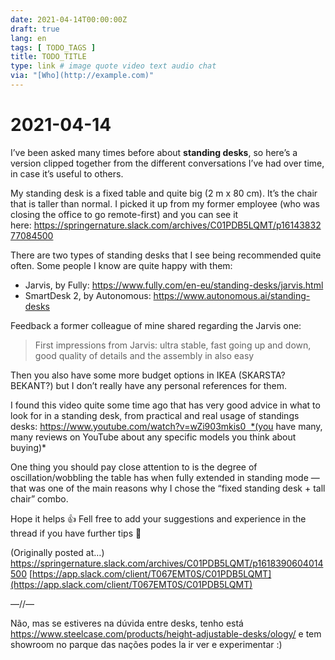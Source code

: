 ```yaml
---
date: 2021-04-14T00:00:00Z
draft: true
lang: en
tags: [ TODO_TAGS ]
title: TODO_TITLE
type: link # image quote video text audio chat
via: "[Who](http://example.com)"
---
```



# 2021-04-14

I’ve been asked many times before about **standing desks**, so here’s a version clipped together from the different conversations I’ve had over time, in case it’s useful to others.

My standing desk is a fixed table and quite big (2 m x 80 cm). It’s the chair that is taller than normal. I picked it up from my former employee (who was closing the office to go remote-first) and you can see it here: https://springernature.slack.com/archives/C01PDB5LQMT/p1614383277084500

There are two types of standing desks that I see being recommended quite often. Some people I know are quite happy with them:

* Jarvis, by Fully: https://www.fully.com/en-eu/standing-desks/jarvis.html
* SmartDesk 2, by Autonomous: https://www.autonomous.ai/standing-desks

Feedback a former colleague of mine shared regarding the Jarvis one:

> First impressions from Jarvis: ultra stable, fast going up and down, good quality of details and the assembly in also easy

Then you also have some more budget options in IKEA (SKARSTA? BEKANT?) but I don’t really have any personal references for them.

I found this video quite some time ago that has very good advice in what to look for in a standing desk, from practical and real usage of standings desks: https://www.youtube.com/watch?v=wZi903mkis0  *(you have many, many reviews on YouTube about any specific models you think about buying)*

One thing you should pay close attention to is the degree of oscillation/wobbling the table has when fully extended in standing mode — that was one of the main reasons why I chose the “fixed standing desk + tall chair” combo.

Hope it helps :+1: Fell free to add your suggestions and experience in the thread if you have further tips :thread:

(Originally posted at…)
https://springernature.slack.com/archives/C01PDB5LQMT/p1618390604014500
[https://app.slack.com/client/T067EMT0S/C01PDB5LQMT](https://app.slack.com/client/T067EMT0S/C01PDB5LQMT)

—//—

Não, mas se estiveres na dúvida entre desks, tenho está https://www.steelcase.com/products/height-adjustable-desks/ology/ e tem showroom no parque das nações podes la ir ver e experimentar :)
